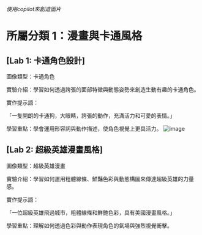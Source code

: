 *使用copilot來創造圖片*
# **所屬分類 1：漫畫與卡通風格**

## **[Lab 1: 卡通角色設計]**

圖像類型：卡通角色

實驗介紹：學習如何透過誇張的面部特徵與動態姿勢來創造生動有趣的卡通角色。

實作提示語：

「一隻開朗的卡通狗，大眼睛，誇張的動作，充滿活力和可愛的表情。」

學習重點：學會運用形容詞與動作描述，使角色視覺上更具活力。
![image](https://github.com/user-attachments/assets/c6efa314-c594-4eb6-a755-ff95a8de66f6)

## **[Lab 2: 超級英雄漫畫風格]**

圖像類型：超級英雄漫畫

實驗介紹：學習如何運用粗體線條、鮮豔色彩與動態構圖來傳達超級英雄的力量感。

實作提示語：

「一位超級英雄飛過城市，粗體線條和鮮艷色彩，具有美國漫畫風格。」

學習重點：理解如何透過色彩與動作表現角色的氣場與強烈視覺衝擊。
